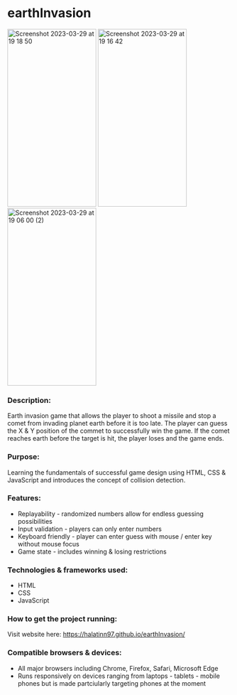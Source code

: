 # earthInvasion

<img width="200" height="400" alt="Screenshot 2023-03-29 at 19 18 50" src="https://user-images.githubusercontent.com/76042761/228617804-3535f62f-d092-45f4-8735-cce204d57e92.png"> <img width="200" height="400" alt="Screenshot 2023-03-29 at 19 16 42" src="https://user-images.githubusercontent.com/76042761/228617298-1311537d-de76-476b-88ab-996d23095ae5.png"> <img width="200" height="400" alt="Screenshot 2023-03-29 at 19 06 00 (2)" src="https://user-images.githubusercontent.com/76042761/228617321-aced3e29-9542-449e-b38d-3df92572f126.png">


### Description:

Earth invasion game that allows the player to shoot a missile and stop a comet from invading planet earth before it is too late. The player can guess the X & Y position of the commet to successfully win the game. If the comet reaches earth before the target is hit, the player loses and the game ends. 

### Purpose:

Learning the fundamentals of successful game design using HTML, CSS & JavaScript and introduces the concept of collision detection.

### Features:

- Replayability - randomized numbers allow for endless guessing possibilities
- Input validation - players can only enter numbers
- Keyboard friendly - player can enter guess with mouse / enter key without mouse focus
- Game state - includes winning & losing restrictions 

### Technologies & frameworks used:                      

- HTML
- CSS
- JavaScript

### How to get the project running:

Visit website here: https://halatinn97.github.io/earthInvasion/

### Compatible browsers & devices:

- All major browsers including Chrome, Firefox, Safari, Microsoft Edge
- Runs responsively on devices ranging from laptops - tablets - mobile phones but is made partciularly targeting phones at the moment

